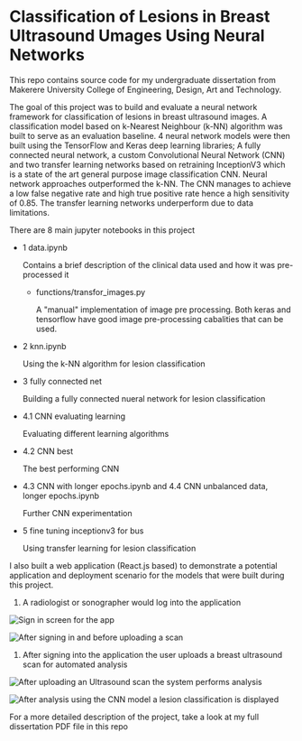 # Classification of Lesions in Breast Ultrasound Umages Using Neural Networks

This repo contains source code for my undergraduate dissertation from Makerere University College of Engineering, Design, Art and Technology.

The goal of this project was to build and evaluate a neural network framework for classification of lesions in breast ultrasound images. A classification model based on k-Nearest Neighbour (k-NN) algorithm was built to serve as an evaluation baseline. 4 neural network models were then built using the TensorFlow and Keras deep learning libraries; A fully connected neural network, a custom Convolutional Neural Network (CNN) and two transfer learning networks based on retraining InceptionV3 which is a state of the art general purpose image classification CNN. Neural network approaches outperformed the k-NN. The CNN manages to achieve a low false negative rate and high true positive rate hence a high sensitivity of 0.85. The transfer learning networks underperform due to data limitations.

There are 8 main jupyter notebooks in this project

* 1 data.ipynb

   Contains a brief description of the clinical data used and how it was pre-processed it
  * functions/transfor_images.py

      A "manual" implementation of image pre processing. Both keras and tensorflow have good image pre-processing cabalities that can be used.
* 2 knn.ipynb

   Using the k-NN algorithm for lesion classification
* 3 fully connected net

   Building a fully connected nueral network for lesion classification
* 4.1 CNN evaluating learning

   Evaluating different learning algorithms
* 4.2 CNN best

   The best performing CNN
* 4.3 CNN with longer epochs.ipynb and 4.4 CNN unbalanced data, longer epochs.ipynb

   Further CNN experimentation

* 5 fine tuning inceptionv3 for bus

   Using transfer learning for lesion classification

I also built a web application (React.js based) to demonstrate a potential application and deployment scenario for the models that were built during this project.

1. A radiologist or sonographer would log into the application

![Sign in screen for the app](https://github.com/mungujn/machine-learning-detect-cancer/raw/master/images/login.PNG "Sign in screen for the app")

![After signing in and before uploading a scan](https://github.com/mungujn/machine-learning-detect-cancer/raw/master/images/after_sign_in.png "After signing in and before uploading a scan")

1. After signing into the application the user uploads a breast ultrasound scan for automated analysis

![After uploading an Ultrasound scan the system performs analysis](https://github.com/mungujn/machine-learning-detect-cancer/raw/master/images/processing.png "After uploading an Ultrasound scan the system performs analysis")

![After analysis using the CNN model a lesion classification is displayed](https://github.com/mungujn/machine-learning-detect-cancer/raw/master/images/analysis_complete.png "After analysis using the CNN model a lesion classification is displayed")

For a more detailed description of the project, take a look at my full dissertation PDF file in this repo